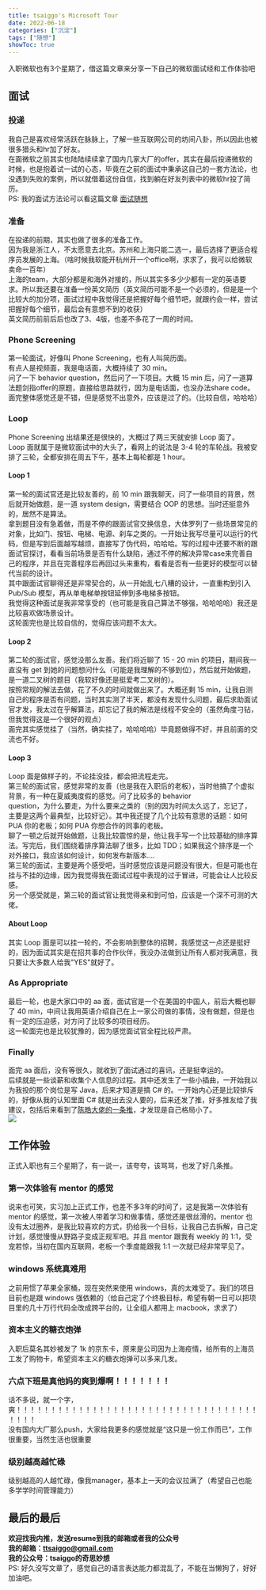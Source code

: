 ```yaml
---
title: tsaiggo's Microsoft Tour
date: 2022-06-18
categories: ["沉淀"]
tags: ["随想"]
showToc: true
---
```


入职微软也有3个星期了，借这篇文章来分享一下自己的微软面试经和工作体验吧

<!--more-->

## 面试
### 投递
我自己是喜欢经常活跃在脉脉上，了解一些互联网公司的坊间八卦，所以因此也被很多猎头和hr加了好友。  
在面微软之前其实也陆陆续续拿了国内几家大厂的offer，其实在最后投递微软的时候，也是抱着试一试的心态，毕竟在之前的面试中秉承这自己的一套方法论，也没遇到失败的案例，所以就借着这份自信，找到躺在好友列表中的微软hr投了简历。  
PS: 我的面试方法论可以看这篇文章 [面试随想](https://www.tsaiggo.life/posts/thinking-in-interview/)  
### 准备
在投递的前期，其实也做了很多的准备工作。  
因为我是浙江人，不太愿意去北京。苏州和上海只能二选一，最后选择了更适合程序员发展的上海。（啥时候我软能开杭州开一个office啊，求求了，我可以给微软卖命一百年）  
上海的team，大部分都是和海外对接的，所以其实多多少少都有一定的英语要求。所以我还要在准备一份英文简历（英文简历可能不是一个必须的，但是是一个比较大的加分项，面试过程中我觉得还是把握好每个细节吧，就跟约会一样，尝试把握好每个细节，最后会有意想不到的收获）  
英文简历前前后后也改了3、4版，也差不多花了一周的时间。  
### Phone Screening
第一轮面试，好像叫 Phone Screening，也有人叫简历面。  
有点人是视频面，我是电话面，大概持续了 30 min。  
问了一下 behavior question，然后问了一下项目。大概 15 min 后，问了一道算法题剑指offer的原题，直接给思路就行，因为是电话面，也没办法share code。  
面完整体感觉还是不错，但是感觉不出意外，应该是过了的。（比较自信，哈哈哈）  
### Loop
Phone Screening 出结果还是很快的，大概过了两三天就安排 Loop 面了。  
Loop 面就属于是微软面试中的大头了，看网上的说法是 3-4 轮的车轮战。我被安排了三轮，全都安排在周五下午，基本上每轮都是 1 hour。  
#### Loop 1
第一轮的面试官还是比较友善的，前 10 min 跟我聊天，问了一些项目的背景，然后就开始做题，是一道 system design，需要结合 OOP 的思想。当时还挺意外的，居然不是算法。  
拿到题目没有急着做，而是不停的跟面试官交换信息，大体罗列了一些场景常见的对象，比如门、按钮、电梯、电源、刹车之类的。一开始让我写尽量可以运行的代码，但是写到后面越写越烦，直接写了伪代码，哈哈哈。写的过程中还要不断的跟面试官探讨，看看当前场景是否有什么缺陷，通过不停的解决异常case来完善自己的程序，并且在完善程序后再回过头来重构，看看是否有一些更好的模型可以替代当前的设计。  
其中跟面试官聊得还是非常契合的，从一开始乱七八糟的设计，一直重构到引入 Pub/Sub 模型，再从单电梯单按钮延伸到多电梯多按钮。  
我觉得这种面试是我非常享受的（也可能是我自己算法不够强，哈哈哈哈）我还是比较喜欢做场景设计。  
这轮面完也是比较自信的，觉得应该问题不太大。  
#### Loop 2
第二轮的面试官，感觉没那么友善。我们将近聊了 15 - 20 min 的项目，期间我一直没有 get 到她的问题想问什么（可能是我理解的不够到位），然后就开始做题，是一道二叉树的题目（我软好像还是挺爱考二叉树的）。  
按照常规的解法去做，花了不久的时间就做出来了。大概还剩 15 min，让我自测自己的程序是否有问题，当时其实测了半天，都没有发现什么问题，最后求助面试官才发，我太过在乎解算法，却忘记了我的解法是线程不安全的（虽然角度刁钻，但我觉得这是一个很好的观点）  
面完其实感觉挂了（当然，确实挂了，哈哈哈哈）毕竟题做得不好，并且前面的交流也不好。  
#### Loop 3
Loop 面是做样子的，不论挂没挂，都会把流程走完。  
第三轮的面试官，感觉非常的友善（也是我在入职后的老板），当时他搞了个虚拟背景，有一种在夏威夷度假的感觉。问了比较多的 behavior  
 question，为什么要走，为什么要来之类的（别的因为时间太久远了，忘记了，主要是这两个最典型，比较好记）。其中我还提了几个比较有意思的话题：如何 PUA 你的老板；如何 PUA 你想合作的同事的老板。  
聊了一顿之后就开始做题，让我比较震惊的是，他让我手写一个比较基础的排序算法。写完后，我们围绕着排序算法聊了很多，比如 TDD；如果我这个排序是一个对外接口，我应该如何设计，如何发布新版本....  
第三轮的面试，主要是两个感受吧，当时感觉应该是问题没有很大，但是可能也在挂与不挂的边缘，因为我觉得我在面试过程中表现的过于冒进，可能会让人比较反感。  
另一个感受就是，第三轮的面试官让我觉得亲和到可怕，应该是一个深不可测的大佬。  
#### About Loop
其实 Loop 面是可以挂一轮的，不会影响到整体的招聘，我感觉这一点还是挺好的，因为面试其实是在招共事的合作伙伴，我没办法做到让所有人都对我满意，我只要让大多数人给我"YES"就好了。  
### As Appropriate
最后一轮，也是大家口中的 aa 面，面试官是一个在美国的中国人，前后大概也聊了 40 min，中间让我用英语介绍自己在上一家公司做的事情，没有做题，但是也有一定的压迫感，对方问了比较多的项目经历。  
这一轮面完也是比较犹豫的，因为感觉面试官全程比较严肃。  
### Finally
面完 aa 面后，没有等很久，就收到了面试通过的喜讯，还是挺幸运的。  
后续就是一些谈薪和收集个人信息的过程。其中还发生了一些小插曲，一开始我以为我投的那个岗位是写 Java，后来才知道是搞 C# 的。一开始内心还是比较排斥的，好像从我的认知里面 C# 就是出去没人要的，后来还发了推，好多推友给了我建议，包括后来看到了[陈皓大佬的一条推](https://twitter.com/haoel/status/1515308045869350913?s=20&t=CKNYSY2GD86GutfIg9l2eg)，才发现是自己格局小了。  
![](https://s3.bmp.ovh/imgs/2022/06/19/9a73b4dc6e96e006.jpeg)
## 工作体验
正式入职也有三个星期了，有一说一，该夸夸，该骂骂，也发了好几条推。  
### 第一次体验有 mentor 的感觉
说来也可笑，实习加上正式工作，也差不多3年的时间了，这是我第一次体验有 mentor 的感觉，第一次被人带着学习和做事情，感觉还是很丝滑的。mentor 也没有太过圈养，是我比较喜欢的方式，扔给我一个目标，让我自己去拆解，自己定计划，感觉慢慢从野路子变成正规军吧。并且 mentor 跟我有 weekly 的 1:1，受宠若惊，当初在国内互联网，老板一个季度能跟我 1:1 一次就已经非常罕见了。
### windows 系统真难用
之前用惯了苹果全家桶，现在突然来使用 windows，真的太难受了。我们的项目目前也是跟 windows 强依赖的（给自己定了个终极目标，希望有朝一日可以把项目里的几十万行代码全改成跨平台的，让全组人都用上 macbook，求求了）
### 资本主义的糖衣炮弹
入职后莫名其妙被发了 1k 的京东卡，原来是公司因为上海疫情，给所有的上海员工发了购物卡，希望资本主义的糖衣炮弹可以多来几发。
### 六点下班是真他妈的爽到爆啊！！！！！！！
话不多说，就一个字，爽！！！！！！！！！！！！！！！！！！！！！！！！！！！！！！！！！！！！！！！  
没有国内大厂那么push，大家给我更多的感觉就是“这只是一份工作而已”，工作很重要，当然生活也很重要
### 级别越高越忙碌
级别越高的人越忙碌，像我manager，基本上一天的会议拉满了（希望自己也能多学学时间管理能力）
## 最后的最后
**欢迎找我内推，发送resume到我的邮箱或者我的公众号**  
**我的邮箱：ttsaiggo@gmail.com**  
**我的公众号：tsaiggo的奇思妙想**  
PS: 好久没写文章了，感觉自己的语言表达能力都混乱了，不能在当懒狗了，好好加油吧。